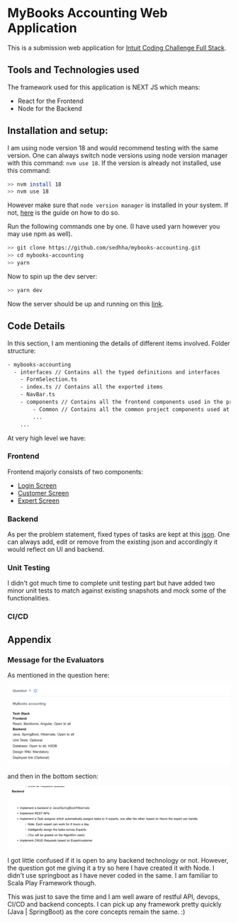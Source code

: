 # MyBooks Accounting Web Application

This is a submission web application for [Intuit Coding Challenge Full Stack](https://assessment.hackerearth.com/challenges/new/hiring/intuit-fullstack-software-engineer-hiring-challenge/).

## Tools and Technologies used

The framework used for this application is NEXT JS which means:

- React for the Frontend
- Node for the Backend


## Installation and setup:

I am using node version 18 and would recommend testing with the same version. One can always switch node versions using node version manager with this command: `nvm use 18`. If the version is already not installed, use this command:

```bash
>> nvm install 18
>> nvm use 18
```

However make sure that `node version manager` is installed in your system. If not, [here](https://www.freecodecamp.org/news/node-version-manager-nvm-install-guide/) is the guide on how to do so.

Run the following commands one by one. (I have used yarn however you may use npm as well).

```bash
>> git clone https://github.com/sedhha/mybooks-accounting.git
>> cd mybooks-accounting
>> yarn
```

Now to spin up the dev server:

```bash
>> yarn dev
```
Now the server should be up and running on this [link](http://localhost:3000).

## Code Details

In this section, I am mentioning the details of different items involved. 
Folder structure:

```bash
- mybooks-accounting
  - interfaces // Contains all the typed definitions and interfaces
    - FormSelection.ts
    - index.ts // Contains all the exported items
    - NavBar.ts
    - components // Contains all the frontend components used in the project
        - Common // Contains all the common project components used at multiple places
        ...
    ...
```


At very high level we have:

### Frontend

Frontend majorly consists of two components:

- [Login Screen](components/Login)
- [Customer Screen](components/Customer)
- [Expert Screen](components/Expert)


### Backend

As per the problem statement, fixed types of tasks are kept at this [json](constants/requests.json). One can always add, edit or remove from the existing json and accordingly it would reflect on UI and backend.

### Unit Testing

I didn't got much time to complete unit testing part but have added two minor unit tests to match against existing snapshots and mock some of the functionalities.

### CI/CD



## Appendix


### Message for the Evaluators

As mentioned in the question here:

![Description of Question](docs/images/2023-03-05-09-38-45.png)

and then in the bottom section:

![Backend Requirements of the Question](docs/images/2023-03-05-09-40-00.png)

I got little confused if it is open to any backend technology or not. However, the question got me giving it a try so here I have created it with Node. I didn't use springboot as I have never coded in the same. I am familiar to Scala Play Framework though.

This was just to save the time and I am well aware of restful API, devops, CI/CD and backend concepts. I can pick up any framework pretty quickly (Java | SpringBoot) as the core concepts remain the same. :)

